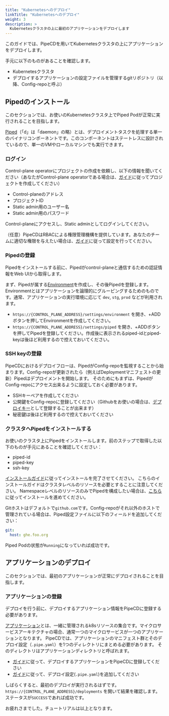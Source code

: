 ```yaml
---
title: "Kubernetesへのデプロイ"
linkTitle: "Kubernetesへのデプロイ"
weight: 3
description: >
  Kubernetesクラスタの上に最初のアプリケーションをデプロイします
---
```


このガイドでは、PipeCDを用いてKubernetesクラスタの上にアプリケーションをデプロイします。

手元に以下のものがあることを確認します。

- Kubernetesクラスタ
- デプロイするアプリケーションの設定ファイルを管理するgitリポジトリ（以降、Config-repoと呼ぶ）

## Pipedのインストール

このセクションでは、お使いのKubernetesクラスタ上でPiped Podが正常に実行されることを目指します。

[Piped](/docs/concepts/#piped)（「d」は「daemon」の略）とは、デプロイメントタスクを処理する単一のバイナリコンポーネントです。このコンポーネントはステートレスに設計されているので、単一のVMやローカルマシンでも実行できます。

### ログイン
Control-plane operatorにプロジェクトの作成を依頼し、以下の情報を聞いてください（あなたがControl-plane operatorである場合は、[ガイド](/docs/operator-manual/control-plane/adding-a-project)に従ってプロジェクトを作成してください）

- Control-planeのアドレス
- プロジェクトID
- Static admin用のユーザー名
- Static admin用のパスワード


Control-planeにアクセスし、Static adminとしてログインしてください。

（任意）PipeCDはRBACによる権限管理機構を提供しています。あなたのチームに適切な権限を与えたい場合は、[ガイド](/docs/operator-manual/control-plane/auth/#role-based-access-control-rbac)に従って設定を行ってください。

### Pipedの登録

Pipedをインストールする前に、Pipedがcontrol-planeと通信するための認証情報をWeb UIから取得します。

まず、Pipedが属する[Environment](/docs/concepts/#environment)を作成し、その後Pipedを登録します。
Environmentとはアプリケーションを論理的にグルーピングするためのものです。通常、アプリケーションの実行環境に応じて `dev`, `stg`, `prod` などが利用されます。

- `https://{CONTROL_PLANE_ADDRESS}/settings/environment` を開き、+ADDボタンを押してEnvironmentを作成してください。
- `https://{CONTROL_PLANE_ADDRESS}/settings/piped` を開き、+ADDボタンを押してPipedを登録してください。作成後に表示されるpiped-idとpiped-keyは後ほど利用するので控えておいてください。

### SSH keyの登録
PipeCDにおけるデプロイフローは、PipedがConfig-repoを監視することから始まります。Config-repoが更新されたら（例えばDeploymentマニフェストの更新）Pipedはデプロイメントを開始します。
そのためにもまずは、PipedがConfig-repoにアクセス出来るように設定しておく必要があります。

- SSHキーペアを作成してください
- 公開鍵をConfig-repoに登録してください（Githubをお使いの場合は、[デプロイキー](https://docs.github.com/en/developers/overview/managing-deploy-keys)として登録することが出来ます）
- 秘密鍵は後ほど利用するので控えておいてください

### クラスタへPipedをインストールする
お使いのクラスタ上にPipedをインストールします。前のステップで取得した以下のものが手元にあることを確認してください：

- piped-id
- piped-key
- ssh-key

[インストールガイド](/docs/operator-manual/piped/installation/#in-the-cluster-wide-mode)に従ってインストールを完了させてください。
こちらのインストールガイドはクラスタレベルのリソースを必要とすることに注意してください。
NamespaceレベルのリソースのみでPipedを構成したい場合は、[こちら](https://pipecd.dev/docs/operator-manual/piped/installation/#in-the-namespaced-mode)に従ってインストールを進めてください。

Gitホストはデフォルトで`github.com`です。Config-repoがそれ以外のホストで管理されている場合は、Piped設定ファイルに以下のフィールドを追加してください：

```yaml
git:
  host: ghe.foo.org
```

Piped Podの状態が`Running`になっていれば成功です。

## アプリケーションのデプロイ

このセクションでは、最初のアプリケーションが正常にデプロイされることを目指します。

### アプリケーションの登録

デプロイを行う前に、デプロイするアプリケーション情報をPipeCDに登録する必要があります。

[アプリケーション](/docs/concepts/#application)とは、一緒に管理されるk8sリソースの集合です。マイクロサービスアーキテクチャの場合、通常一つのマイクロサービスが一つのアプリケーションとなります。
PipeCDでは、アプリケーションのマニフェスト群とそのデプロイ設定（`.pipe.yaml`）を1つのディレクトリにまとめる必要があります。 そのディレクトリはアプリケーションディレクトリと呼ばれます。

- [ガイド](/docs/user-guide/adding-an-application/#registering-a-new-application-from-web-ui)に従って、デプロイするアプリケーションをPipeCDに登録してください
- [ガイド](/docs/user-guide/adding-an-application/#adding-deployment-configuration-file)に従って、デプロイ設定(`.pipe.yaml`)を追加してください

しばらくすると、最初のデプロイが実行されるはずです。`https://{CONTROL_PLANE_ADDRESS}/deployments` を開いて結果を確認します。ステータスが`SUCCESS`であれば成功です。

お疲れさまでした。チュートリアルは以上となります。
